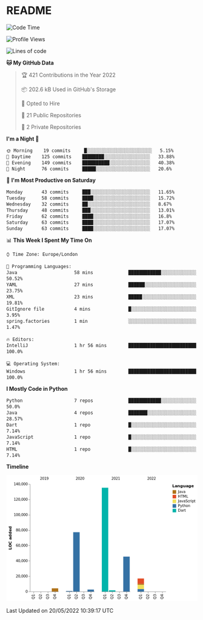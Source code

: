 # README

<!--START_SECTION:waka-->
![Code Time](http://img.shields.io/badge/Code%20Time-0%20secs-blue)

![Profile Views](http://img.shields.io/badge/Profile%20Views-0-blue)

![Lines of code](https://img.shields.io/badge/From%20Hello%20World%20I%27ve%20Written-284%20Thousand%20lines%20of%20code-blue)

**🐱 My GitHub Data** 

> 🏆 421 Contributions in the Year 2022
 > 
> 📦 202.6 kB Used in GitHub's Storage 
 > 
> 💼 Opted to Hire
 > 
> 📜 21 Public Repositories 
 > 
> 🔑 2 Private Repositories  
 > 
**I'm a Night 🦉** 

```text
🌞 Morning    19 commits     █░░░░░░░░░░░░░░░░░░░░░░░░   5.15% 
🌆 Daytime    125 commits    ████████░░░░░░░░░░░░░░░░░   33.88% 
🌃 Evening    149 commits    ██████████░░░░░░░░░░░░░░░   40.38% 
🌙 Night      76 commits     █████░░░░░░░░░░░░░░░░░░░░   20.6%

```
📅 **I'm Most Productive on Saturday** 

```text
Monday       43 commits     ███░░░░░░░░░░░░░░░░░░░░░░   11.65% 
Tuesday      58 commits     ████░░░░░░░░░░░░░░░░░░░░░   15.72% 
Wednesday    32 commits     ██░░░░░░░░░░░░░░░░░░░░░░░   8.67% 
Thursday     48 commits     ███░░░░░░░░░░░░░░░░░░░░░░   13.01% 
Friday       62 commits     ████░░░░░░░░░░░░░░░░░░░░░   16.8% 
Saturday     63 commits     ████░░░░░░░░░░░░░░░░░░░░░   17.07% 
Sunday       63 commits     ████░░░░░░░░░░░░░░░░░░░░░   17.07%

```


📊 **This Week I Spent My Time On** 

```text
⌚︎ Time Zone: Europe/London

💬 Programming Languages: 
Java                     58 mins             ████████████░░░░░░░░░░░░░   50.52% 
YAML                     27 mins             ██████░░░░░░░░░░░░░░░░░░░   23.75% 
XML                      23 mins             █████░░░░░░░░░░░░░░░░░░░░   19.81% 
GitIgnore file           4 mins              █░░░░░░░░░░░░░░░░░░░░░░░░   3.95% 
spring.factories         1 min               ░░░░░░░░░░░░░░░░░░░░░░░░░   1.47%

🔥 Editors: 
IntelliJ                 1 hr 56 mins        █████████████████████████   100.0%

💻 Operating System: 
Windows                  1 hr 56 mins        █████████████████████████   100.0%

```

**I Mostly Code in Python** 

```text
Python                   7 repos             ████████████░░░░░░░░░░░░░   50.0% 
Java                     4 repos             ███████░░░░░░░░░░░░░░░░░░   28.57% 
Dart                     1 repo              █░░░░░░░░░░░░░░░░░░░░░░░░   7.14% 
JavaScript               1 repo              █░░░░░░░░░░░░░░░░░░░░░░░░   7.14% 
HTML                     1 repo              █░░░░░░░░░░░░░░░░░░░░░░░░   7.14%

```


**Timeline**

![Chart not found](https://raw.githubusercontent.com/XeonHis/XeonHis/main/charts/bar_graph.png) 


 Last Updated on 20/05/2022 10:39:17 UTC
<!--END_SECTION:waka-->
